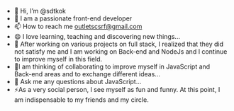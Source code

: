- 👋 Hi, I’m @sdtkok
- 🌱 I am a passionate front-end developer
- 📫 How to reach me outletscsrf@gmail.com
- 😄 I love learning, teaching and discovering new things...
 - 🔭  After working on various projects on full stack, I realized that they did not satisfy me and I am working on Back-end and NodeJs and I continue to improve myself in this field.
 - 🔬I am thinking of collaborating to improve myself in JavaScript and Back-end areas and to exchange different ideas...
 - 💬 Ask me any questions about JavaScript...
 - ⚡As a very social person, I see myself as fun and funny. At this point, I am indispensable to my friends and my circle.
 
